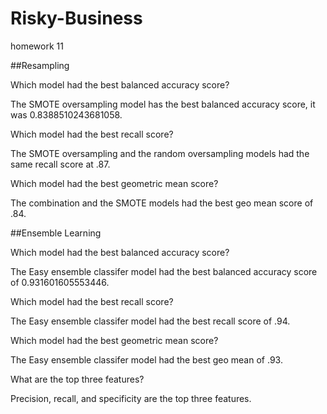 # Risky-Business
homework 11


##Resampling

Which model had the best balanced accuracy score?

The SMOTE oversampling model has the best balanced accuracy score, it was 0.8388510243681058.

Which model had the best recall score?

The SMOTE oversampling and the random oversampling models had the same recall score at .87.

Which model had the best geometric mean score?

The combination and the SMOTE models had the best geo mean score of .84.

##Ensemble Learning

Which model had the best balanced accuracy score?

The Easy ensemble classifer model had the best balanced accuracy score of 0.931601605553446.

Which model had the best recall score?

The Easy ensemble classifer model had the best recall score of .94.

Which model had the best geometric mean score?

The Easy ensemble classifer model had the best geo mean of .93.

What are the top three features?

Precision, recall, and specificity are the top three features.
